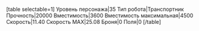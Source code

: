 [table selectable=1]
Уровень персонажа|35
Тип робота|Транспортник
Прочность|20000
Вместимость|3600
Вместимость максимальная|4500
Скорость|11.40
Скорость MAX|25.08
Броня|0
Поля|0
[/table]
